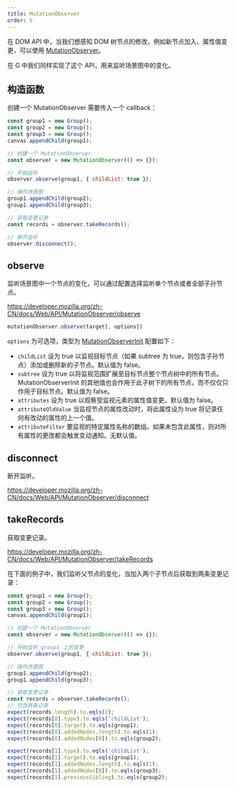 ```yaml
---
title: MutationObserver
order: 5
---
```


在 DOM API 中，当我们想感知 DOM 树节点的修改，例如新节点加入、属性值变更，可以使用 [MutationObserver](https://developer.mozilla.org/en-US/docs/Web/API/MutationObserver)。

在 G 中我们同样实现了这个 API，用来监听场景图中的变化。

## 构造函数

创建一个 MutationObserver 需要传入一个 callback：

```js
const group1 = new Group();
const group2 = new Group();
const group3 = new Group();
canvas.appendChild(group1);

// 创建一个 MutationObserver
const observer = new MutationObserver(() => {});

// 开始监听
observer.observe(group1, { childList: true });

// 操作场景图
group1.appendChild(group2);
group1.appendChild(group3);

// 获取变更记录
const records = observer.takeRecords();

// 断开监听
observer.disconnect();
```

## observe

监听场景图中一个节点的变化，可以通过配置选择监听单个节点或者全部子孙节点。

<https://developer.mozilla.org/zh-CN/docs/Web/API/MutationObserver/observe>

```js
mutationObserver.observe(target[, options])
```

`options` 为可选项，类型为 [MutationObserverInit](https://developer.mozilla.org/zh-CN/docs/conflicting/Web/API/MutationObserver/observe_2f2addbfa1019c23a6255648d6526387) 配置如下：

- `childList` 设为 true 以监视目标节点（如果 subtree 为 true，则包含子孙节点）添加或删除新的子节点。默认值为 false。
- `subtree` 设为 true 以将监视范围扩展至目标节点整个节点树中的所有节点。MutationObserverInit 的其他值也会作用于此子树下的所有节点，而不仅仅只作用于目标节点。默认值为 false。
- `attributes` 设为 true 以观察受监视元素的属性值变更。默认值为 false。
- `attributeOldValue` 当监视节点的属性改动时，将此属性设为 true 将记录任何有改动的属性的上一个值。
- `attributeFilter` 要监视的特定属性名称的数组。如果未包含此属性，则对所有属性的更改都会触发变动通知。无默认值。

## disconnect

断开监听。

<https://developer.mozilla.org/zh-CN/docs/Web/API/MutationObserver/disconnect>

## takeRecords

获取变更记录。

<https://developer.mozilla.org/zh-CN/docs/Web/API/MutationObserver/takeRecords>

在下面的例子中，我们监听父节点的变化，当加入两个子节点后获取到两条变更记录：

```js
const group1 = new Group();
const group2 = new Group();
const group3 = new Group();
canvas.appendChild(group1);

// 创建一个 MutationObserver
const observer = new MutationObserver(() => {});

// 开始监听 group1 上的变更
observer.observe(group1, { childList: true });

// 操作场景图
group1.appendChild(group2);
group1.appendChild(group3);

// 获取变更记录
const records = observer.takeRecords();
// 包含两条记录
expect(records.length).to.eqls(2);
expect(records[0].type).to.eqls('childList');
expect(records[0].target).to.eqls(group1);
expect(records[0].addedNodes.length).to.eqls(1);
expect(records[0].addedNodes[0]).to.eqls(group2);

expect(records[1].type).to.eqls('childList');
expect(records[1].target).to.eqls(group1);
expect(records[1].addedNodes.length).to.eqls(1);
expect(records[1].addedNodes[0]).to.eqls(group3);
expect(records[1].previousSibling).to.eqls(group2);
```
